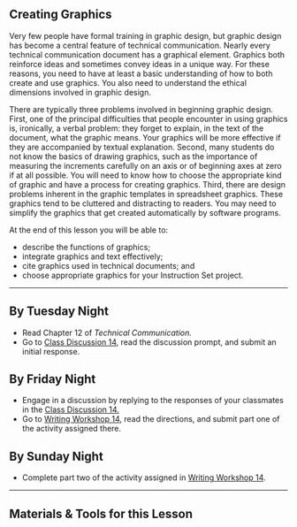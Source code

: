 ## Creating Graphics

Very few people have formal training in graphic design, but graphic design has become a central feature of technical communication. Nearly every technical communication document has a graphical element. Graphics both reinforce ideas and sometimes convey ideas in a unique way. For these reasons, you need to have at least a basic understanding of how to both create and use graphics. You also need to understand the ethical dimensions involved in graphic design.

There are typically three problems involved in beginning graphic design. First, one of the principal difficulties that people encounter in using graphics is, ironically, a verbal problem: they forget to explain, in the text of the document, what the graphic means. Your graphics will be more effective if they are accompanied by textual explanation. Second, many students do not know the basics of drawing graphics, such as the importance of measuring the increments carefully on an axis or of beginning axes at zero if at all possible. You will need to know how to choose the appropriate kind of graphic and have a process for creating graphics. Third, there are design problems inherent in the graphic templates in spreadsheet graphics. These graphics tend to be cluttered and distracting to readers. You may need to simplify the graphics that get created automatically by software programs.

At the end of this lesson you will be able to:

* describe the functions of graphics;
* integrate graphics and text effectively;
* cite graphics used in technical documents; and
* choose appropriate graphics for your Instruction Set project.

---

## By Tuesday Night

* Read Chapter 12 of _Technical Communication._
* Go to [Class Discussion 14][1], read the discussion prompt, and submit an initial response.

## By Friday Night

* Engage in a discussion by replying to the responses of your classmates in the [Class Discussion 14.][1]
* Go to [Writing Workshop 14][2], read the directions, and submit part one of the activity assigned there.

## By Sunday Night

* Complete part two of the activity assigned in [Writing Workshop 14][2].

---

## Materials & Tools for this Lesson

[1]: /section/content/default.asp?WCI=Goto&WCU=CRSCNT&MATCH=Class+Discussion+14
[2]: /section/content/default.asp?WCI=Goto&WCU=CRSCNT&MATCH=Writing+Workshop+14
